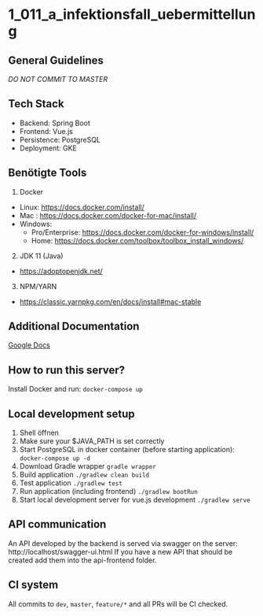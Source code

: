 # 1_011_a_infektionsfall_uebermittellung

## General Guidelines
_DO NOT COMMIT TO MASTER_ 

## Tech Stack
 - Backend: Spring Boot
 - Frontend: Vue.js
 - Persistence: PostgreSQL
 - Deployment: GKE
 
## Benötigte Tools
1. Docker
  - Linux: https://docs.docker.com/install/
  - Mac : https://docs.docker.com/docker-for-mac/install/
  - Windows:
    - Pro/Enterprise: https://docs.docker.com/docker-for-windows/install/
    - Home: https://docs.docker.com/toolbox/toolbox_install_windows/
2. JDK 11 (Java)
  - https://adoptopenjdk.net/ 
3. NPM/YARN
  - https://classic.yarnpkg.com/en/docs/install#mac-stable 

## Additional Documentation
[Google Docs](https://docs.google.com/document/d/1nEf7WGs6BJ9qcHcuUoVzV1i01kIPH0ENQihb6B7yiI4/edit?usp=sharing)
## How to run this server?
Install Docker and run: `docker-compose up`

## Local development setup
1. Shell öffnen 
1. Make sure your $JAVA_PATH is set correctly
1. Start PostgreSQL in docker container (before starting application): 
```docker-compose up -d ```
1. Download Gradle wrapper
```gradle wrapper```
1. Build application
```./gradlew clean build```
1. Test application
```./gradlew test```
1. Run application (including frontend) 
```./gradlew bootRun```
1. Start local development server for vue.js development
```./gradlew serve```

## API communication

An API developed by the backend is served via swagger on the server: http://localhost/swagger-ui.html
If you have a new API that should be created add them into the api-frontend folder.

## CI system
All commits to `dev`, `master`, `feature/*` and all PRs will be CI checked.
